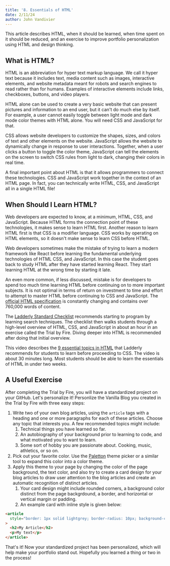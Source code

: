 ```yaml
---
title: '8. Essentials of HTML'
date: 2/11/24
author: John Vandivier
---
```


This article describes HTML, when it should be learned, when time spent on it should be reduced, and an exercise to improve portfolio personalization using HTML and design thinking.

## What is HTML?

HTML is an abbreviation for hyper text markup language. We call it hyper text because it includes text, media content such as images, interactive elements, and website metadata meant for robots and search engines to read rather than for humans. Examples of interactive elements include links, checkboxes, buttons, and video players.

HTML alone can be used to create a very basic website that can present pictures and information to an end user, but it can't do much else by itself. For example, a user cannot easily toggle between light mode and dark mode color themes with HTML alone. You will need CSS and JavaScript for that.

CSS allows website developers to customize the shapes, sizes, and colors of text and other elements on the website. JavaScript allows the website to dynamically change in response to user interactions. Together, when a user clicks a button to toggle the color theme, JavaScript can tell the elements on the screen to switch CSS rules from light to dark, changing their colors in real time.

A final important point about HTML is that it allows programmers to connect these technologies. CSS and JavaScript work together in the context of an HTML page. In fact, you can technically write HTML, CSS, and JavaScript all in a single HTML file!

## When Should I Learn HTML?

Web developers are expected to know, at a minimum, HTML, CSS, and JavaScript. Because HTML forms the connection point of these technologies, it makes sense to learn HTML first. Another reason to learn HTML first is that CSS is a modifier language. CSS works by operating on HTML elements, so it doesn't make sense to learn CSS before HTML.

Web developers sometimes make the mistake of trying to learn a modern framework like React before learning the fundamental underlying technologies of HTML CSS, and JavaScript. In this case the student goes back to study HTML after they have started learning React. They start learning HTML at the wrong time by starting it late.

An even more common, if less discussed, mistake is for developers to spend too much time learning HTML before continuing on to more important subjects. It is not optimal in terms of return on investment to time and effort to attempt to master HTML before continuing to CSS and JavaScript. The [official HTML specification](https://html.spec.whatwg.org/) is constantly changing and contains over 760,000 words of content.

The [Ladderly Standard Checklist](https://www.ladderly.io/checklists/my-basic-checklist) recommends starting to program by learning search techniques. The checklist then walks students through a high-level overview of HTML, CSS, and JavaScript in about an hour in an exercise called the Trial by Fire. Diving deeper into HTML is recommended after doing that initial overview.

This video describes the [9 essential topics in HTML](https://youtube.com/watch?v=YTTp7I7mLVI) that Ladderly recommends for students to learn before proceeding to CSS. The video is about 30 minutes long. Most students should be able to learn the essentials of HTML in under two weeks.

## A Useful Exercise

After completing the Trial by Fire, you will have a standardized project on your GitHub. Let's personalize it! Personlize the Vanilla Blog you created in the Trial by Fire with three easy steps:

1. Write two of your own blog articles, using the `article` tags with a heading and one or more paragraphs for each of these articles. Choose any topic that interests you. A few recommended topics might include:
   1. Technical things you have learned so far.
   2. An autobiography of your background prior to learning to code, and what motivated you to want to learn.
   3. Some sort of hobby you are passionate about. Cooking, music, athletics, or so on.
2. Pick out your favorite color. Use the [Paletton](https://paletton.com/#uid=1000u0kllllaFw0g0qFqFg0w0aF) theme picker or a similar tool to expand this color into a color theme.
3. Apply this theme to your page by changing the color of the page background, the text color, and also try to create a card design for your blog articles to draw user attention to the blog articles and create an automatic recognition of distinct articles.
   1. Your card design might include rounded corners, a background color distinct from the page backgrdound, a border, and horizontal or vertical margin or padding.
   2. An example card with inline style is given below:

```html
<article
  style="border: 1px solid lightgrey; border-radius: 10px; background-color: #f9f9f9; padding: 1rem; margin: 0.5rem auto; max-width: 300px;"
>
  <h2>My Article</h2>
  <p>My text</p>
</article>
```

That's it! Now your standardized project has been personalized, which will help make your portfolio stand out. Hopefully you learned a thing or two in the process!
